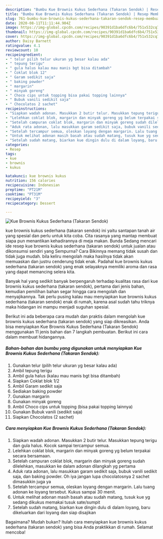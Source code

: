 ```yaml
---
description: "Bumbu Kue Brownis Kukus Sederhana (Takaran Sendok) | Resep Membuat Kue Brownis Kukus Sederhana (Takaran Sendok) Yang Enak Banget"
title: "Bumbu Kue Brownis Kukus Sederhana (Takaran Sendok) | Resep Membuat Kue Brownis Kukus Sederhana (Takaran Sendok) Yang Enak Banget"
slug: 761-bumbu-kue-brownis-kukus-sederhana-takaran-sendok-resep-membuat-kue-brownis-kukus-sederhana-takaran-sendok-yang-enak-banget
date: 2020-08-11T11:11:44.904Z
image: https://img-global.cpcdn.com/recipes/90391d1ba6dfc6b4/751x532cq70/kue-brownis-kukus-sederhana-takaran-sendok-foto-resep-utama.jpg
thumbnail: https://img-global.cpcdn.com/recipes/90391d1ba6dfc6b4/751x532cq70/kue-brownis-kukus-sederhana-takaran-sendok-foto-resep-utama.jpg
cover: https://img-global.cpcdn.com/recipes/90391d1ba6dfc6b4/751x532cq70/kue-brownis-kukus-sederhana-takaran-sendok-foto-resep-utama.jpg
author: Daisy Barnett
ratingvalue: 4.1
reviewcount: 10
recipeingredient:
- " telur pilih telur ukuran yg besar kalau ada"
- " tepung terigu"
- " gula halus kalau mau manis bgt bisa ditambah"
- " Coklat blok 12"
- " Garam sedikit saja"
- " baking powder"
- " margarin"
- " minyak goreng"
- " Choco cips untuk topping bisa pakai topping lainnya"
- " Bubuk vanili sedikit saja"
- " Chocolatos 2 sachet"
recipeinstructions:
- "Siapkan wadah adonan. Masukkan 2 butir telur. Masukkan tepung terigu dan gula halus. Kocok sampai tercampur semua."
- "Lelehkan coklat blok, margarin dan minyak goreng yg belum terpakai secara bersamaan."
- "Setelah campuran coklat blok, margarin dan minyak goreng sudah dilelehkan, masukkan ke dalam adonan dilangkah yg pertama"
- "Aduk rata adonan, lalu masukkan garam sedikit saja, bubuk vanili sedikit saja, dan baking powder. Oh iya jangan lupa chocolatosnya 2 sachet dimasukkin juga ya"
- "Setelah tercampur semua, oleskan loyang dengan margarin. Lalu tuang adonan ke loyang tersebut. Kukus sampai 30 menit."
- "Untuk melihat adonan masih basah atau sudah matang, tusuk kue yg sedang dikukus memakai tusuk sate/sumpit"
- "Setelah sudah matang, biarkan kue dingin dulu di dalam loyang, baru dikeluarkan dari loyang dan siap disajikan"
categories:
- Resep
tags:
- kue
- brownis
- kukus

katakunci: kue brownis kukus 
nutrition: 156 calories
recipecuisine: Indonesian
preptime: "PT21M"
cooktime: "PT31M"
recipeyield: "3"
recipecategory: Dessert

---
```



![Kue Brownis Kukus Sederhana (Takaran Sendok)](https://img-global.cpcdn.com/recipes/90391d1ba6dfc6b4/751x532cq70/kue-brownis-kukus-sederhana-takaran-sendok-foto-resep-utama.jpg)


kue brownis kukus sederhana (takaran sendok) ini yaitu santapan tanah air yang spesial dan perlu untuk kita coba. Cita rasanya yang mantap membuat siapa pun menantikan kehadirannya di meja makan.
Bunda Sedang mencari ide resep kue brownis kukus sederhana (takaran sendok) untuk jualan atau dikonsumsi sendiri yang Sempurna? Cara Bikinnya memang tidak susah dan tidak juga mudah. bila keliru mengolah maka hasilnya tidak akan memuaskan dan justru cenderung tidak enak. Padahal kue brownis kukus sederhana (takaran sendok) yang enak selayaknya memiliki aroma dan rasa yang dapat memancing selera kita.



Banyak hal yang sedikit banyak berpengaruh terhadap kualitas rasa dari kue brownis kukus sederhana (takaran sendok), pertama dari jenis bahan, kemudian pemilihan bahan segar hingga cara mengolah dan menyajikannya. Tak perlu pusing kalau mau menyiapkan kue brownis kukus sederhana (takaran sendok) enak di rumah, karena asal sudah tahu triknya maka hidangan ini mampu menjadi suguhan spesial.


Berikut ini ada beberapa cara mudah dan praktis dalam mengolah kue brownis kukus sederhana (takaran sendok) yang siap dikreasikan. Anda bisa menyiapkan Kue Brownis Kukus Sederhana (Takaran Sendok) menggunakan 11 jenis bahan dan 7 langkah pembuatan. Berikut ini cara dalam membuat hidangannya.

<!--inarticleads1-->

##### Bahan-bahan dan bumbu yang digunakan untuk menyiapkan Kue Brownis Kukus Sederhana (Takaran Sendok):

1. Gunakan  telur (pilih telur ukuran yg besar kalau ada)
1. Ambil  tepung terigu
1. Ambil  gula halus (kalau mau manis bgt bisa ditambah)
1. Siapkan  Coklat blok 1/2
1. Ambil  Garam sedikit saja
1. Sediakan  baking powder
1. Gunakan  margarin
1. Gunakan  minyak goreng
1. Ambil  Choco cips untuk topping (bisa pakai topping lainnya)
1. Gunakan  Bubuk vanili (sedikit saja)
1. Siapkan  Chocolatos (2 sachet)




<!--inarticleads2-->

##### Cara menyiapkan Kue Brownis Kukus Sederhana (Takaran Sendok):

1. Siapkan wadah adonan. Masukkan 2 butir telur. Masukkan tepung terigu dan gula halus. Kocok sampai tercampur semua.
1. Lelehkan coklat blok, margarin dan minyak goreng yg belum terpakai secara bersamaan.
1. Setelah campuran coklat blok, margarin dan minyak goreng sudah dilelehkan, masukkan ke dalam adonan dilangkah yg pertama
1. Aduk rata adonan, lalu masukkan garam sedikit saja, bubuk vanili sedikit saja, dan baking powder. Oh iya jangan lupa chocolatosnya 2 sachet dimasukkin juga ya
1. Setelah tercampur semua, oleskan loyang dengan margarin. Lalu tuang adonan ke loyang tersebut. Kukus sampai 30 menit.
1. Untuk melihat adonan masih basah atau sudah matang, tusuk kue yg sedang dikukus memakai tusuk sate/sumpit
1. Setelah sudah matang, biarkan kue dingin dulu di dalam loyang, baru dikeluarkan dari loyang dan siap disajikan




Bagaimana? Mudah bukan? Itulah cara menyiapkan kue brownis kukus sederhana (takaran sendok) yang bisa Anda praktikkan di rumah. Selamat mencoba!
